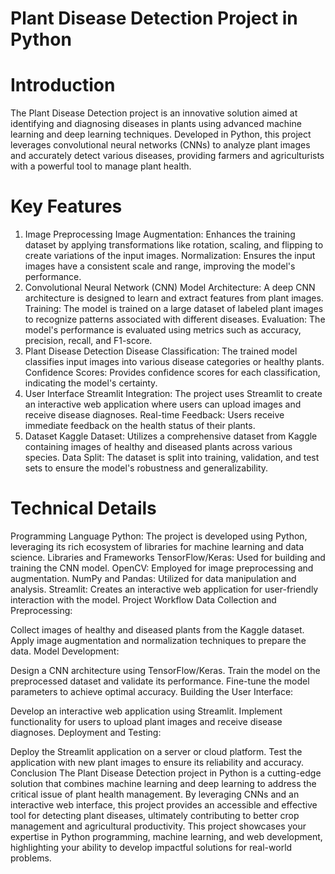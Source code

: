 # Plant Disease Detection Project in Python
# Introduction
The Plant Disease Detection project is an innovative solution aimed at identifying and diagnosing diseases in plants using advanced machine learning and deep learning techniques. Developed in Python, this project leverages convolutional neural networks (CNNs) to analyze plant images and accurately detect various diseases, providing farmers and agriculturists with a powerful tool to manage plant health.

# Key Features
1. Image Preprocessing
Image Augmentation: Enhances the training dataset by applying transformations like rotation, scaling, and flipping to create variations of the input images.
Normalization: Ensures the input images have a consistent scale and range, improving the model's performance.
2. Convolutional Neural Network (CNN)
Model Architecture: A deep CNN architecture is designed to learn and extract features from plant images.
Training: The model is trained on a large dataset of labeled plant images to recognize patterns associated with different diseases.
Evaluation: The model's performance is evaluated using metrics such as accuracy, precision, recall, and F1-score.
3. Plant Disease Detection
Disease Classification: The trained model classifies input images into various disease categories or healthy plants.
Confidence Scores: Provides confidence scores for each classification, indicating the model's certainty.
4. User Interface
Streamlit Integration: The project uses Streamlit to create an interactive web application where users can upload images and receive disease diagnoses.
Real-time Feedback: Users receive immediate feedback on the health status of their plants.
5. Dataset
Kaggle Dataset: Utilizes a comprehensive dataset from Kaggle containing images of healthy and diseased plants across various species.
Data Split: The dataset is split into training, validation, and test sets to ensure the model's robustness and generalizability.
# Technical Details
Programming Language
Python: The project is developed using Python, leveraging its rich ecosystem of libraries for machine learning and data science.
Libraries and Frameworks
TensorFlow/Keras: Used for building and training the CNN model.
OpenCV: Employed for image preprocessing and augmentation.
NumPy and Pandas: Utilized for data manipulation and analysis.
Streamlit: Creates an interactive web application for user-friendly interaction with the model.
Project Workflow
Data Collection and Preprocessing:

Collect images of healthy and diseased plants from the Kaggle dataset.
Apply image augmentation and normalization techniques to prepare the data.
Model Development:

Design a CNN architecture using TensorFlow/Keras.
Train the model on the preprocessed dataset and validate its performance.
Fine-tune the model parameters to achieve optimal accuracy.
Building the User Interface:

Develop an interactive web application using Streamlit.
Implement functionality for users to upload plant images and receive disease diagnoses.
Deployment and Testing:

Deploy the Streamlit application on a server or cloud platform.
Test the application with new plant images to ensure its reliability and accuracy.
Conclusion
The Plant Disease Detection project in Python is a cutting-edge solution that combines machine learning and deep learning to address the critical issue of plant health management. By leveraging CNNs and an interactive web interface, this project provides an accessible and effective tool for detecting plant diseases, ultimately contributing to better crop management and agricultural productivity. This project showcases your expertise in Python programming, machine learning, and web development, highlighting your ability to develop impactful solutions for real-world problems.
